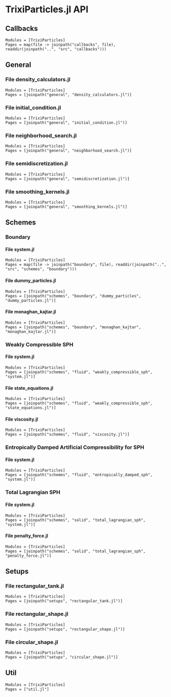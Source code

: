 # TrixiParticles.jl API

## Callbacks

```@autodocs
Modules = [TrixiParticles]
Pages = map(file -> joinpath("callbacks", file), readdir(joinpath("..", "src", "callbacks")))
```

## General

### File density_calculators.jl
```@autodocs
Modules = [TrixiParticles]
Pages = [joinpath("general", "density_calculators.jl")]
```

### File initial_condition.jl
```@autodocs
Modules = [TrixiParticles]
Pages = [joinpath("general", "initial_condition.jl")]
```

### File neighborhood_search.jl
```@autodocs
Modules = [TrixiParticles]
Pages = [joinpath("general", "neighborhood_search.jl")]
```

### File semidiscretization.jl
```@autodocs
Modules = [TrixiParticles]
Pages = [joinpath("general", "semidiscretization.jl")]
```

### File smoothing_kernels.jl
```@autodocs
Modules = [TrixiParticles]
Pages = [joinpath("general", "smoothing_kernels.jl")]
```

## Schemes

### Boundary

#### File system.jl
```@autodocs
Modules = [TrixiParticles]
Pages = map(file -> joinpath("boundary", file), readdir(joinpath("..", "src", "schemes", "boundary")))
```

#### File dummy_particles.jl
```@autodocs
Modules = [TrixiParticles]
Pages = [joinpath("schemes", "boundary", "dummy_particles", "dummy_particles.jl")]
```
#### File monaghan_kajtar.jl
```@autodocs
Modules = [TrixiParticles]
Pages = [joinpath("schemes", "boundary", "monaghan_kajtar", "monaghan_kajtar.jl")]
```

### Weakly Compressible SPH

#### File system.jl
```@autodocs
Modules = [TrixiParticles]
Pages = [joinpath("schemes", "fluid", "weakly_compressible_sph", "system.jl")]
```

#### File state_equations.jl
```@autodocs
Modules = [TrixiParticles]
Pages = [joinpath("schemes", "fluid", "weakly_compressible_sph", "state_equations.jl")]
```

#### File viscosity.jl
```@autodocs
Modules = [TrixiParticles]
Pages = [joinpath("schemes", "fluid", "viscosity.jl")]
```

### Entropically Damped Artificial Compressibility for SPH

#### File system.jl
```@autodocs
Modules = [TrixiParticles]
Pages = [joinpath("schemes", "fluid", "entropically_damped_sph", "system.jl")]
```

### Total Lagrangian SPH

#### File system.jl
```@autodocs
Modules = [TrixiParticles]
Pages = [joinpath("schemes", "solid", "total_lagrangian_sph", "system.jl")]
```

#### File penalty_force.jl
```@autodocs
Modules = [TrixiParticles]
Pages = [joinpath("schemes", "solid", "total_lagrangian_sph", "penalty_force.jl")]
```

## Setups

### File rectangular_tank.jl
```@autodocs
Modules = [TrixiParticles]
Pages = [joinpath("setups", "rectangular_tank.jl")]
```

### File rectangular_shape.jl
```@autodocs
Modules = [TrixiParticles]
Pages = [joinpath("setups", "rectangular_shape.jl")]
```

### File circular_shape.jl
```@autodocs
Modules = [TrixiParticles]
Pages = [joinpath("setups", "circular_shape.jl")]
```

## Util

```@autodocs
Modules = [TrixiParticles]
Pages = ["util.jl"]
```
